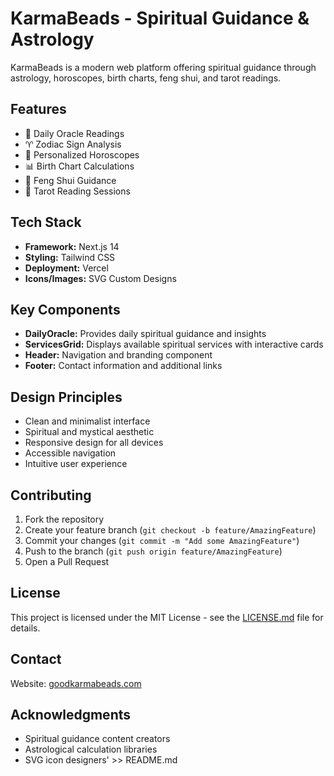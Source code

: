 # KarmaBeads - Spiritual Guidance & Astrology

KarmaBeads is a modern web platform offering spiritual guidance through astrology, horoscopes, birth charts, feng shui, and tarot readings.

## Features

- 🌟 Daily Oracle Readings
- ♈ Zodiac Sign Analysis
- 🌙 Personalized Horoscopes
- 📊 Birth Chart Calculations
- 🏮 Feng Shui Guidance
- 🎴 Tarot Reading Sessions

## Tech Stack

- **Framework:** Next.js 14
- **Styling:** Tailwind CSS
- **Deployment:** Vercel
- **Icons/Images:** SVG Custom Designs

## Key Components

- **DailyOracle:** Provides daily spiritual guidance and insights
- **ServicesGrid:** Displays available spiritual services with interactive cards
- **Header:** Navigation and branding component
- **Footer:** Contact information and additional links

## Design Principles

- Clean and minimalist interface
- Spiritual and mystical aesthetic
- Responsive design for all devices
- Accessible navigation
- Intuitive user experience

## Contributing

1. Fork the repository
2. Create your feature branch (`git checkout -b feature/AmazingFeature`)
3. Commit your changes (`git commit -m "Add some AmazingFeature"`)
4. Push to the branch (`git push origin feature/AmazingFeature`)
5. Open a Pull Request

## License

This project is licensed under the MIT License - see the [LICENSE.md](LICENSE.md) file for details.

## Contact

Website: [goodkarmabeads.com](https://goodkarmabeads.com)

## Acknowledgments

- Spiritual guidance content creators
- Astrological calculation libraries
- SVG icon designers' >> README.md
